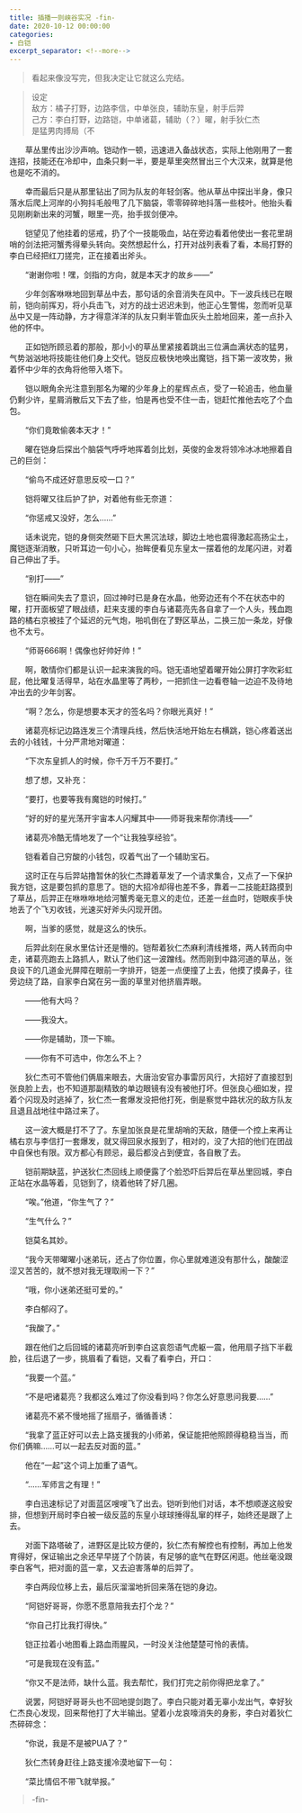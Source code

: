 ```yaml
---
title: 插播一则峡谷实况 -fin-
date: 2020-10-12 00:00:00
categories:
- 白铠
excerpt_separator: <!--more-->
---
```


>看起来像没写完，但我决定让它就这么完结。   

>设定   
>敌方：橘子打野，边路李信，中单张良，辅助东皇，射手后羿   
>己方：李白打野，边路铠，中单诸葛，辅助（？）曜，射手狄仁杰   
>是猛男肉搏局（不   

　　草丛里传出沙沙声响。铠动作一顿，迅速进入备战状态，实际上他刚用了一套连招，技能还在冷却中，血条只剩一半，要是草里突然冒出三个大汉来，就算是他也是吃不消的。

　　幸而最后只是从那里钻出了同为队友的年轻剑客。他从草丛中探出半身，像只落水后爬上河岸的小狗抖毛般甩了几下脑袋，零零碎碎地抖落一些枝叶。他抬头看见刚刷新出来的河蟹，眼里一亮，抬手拔剑便冲。

　　铠望见了他挂着的惩戒，扔了个一技能吸血，站在旁边看着他使出一套花里胡哨的剑法把河蟹秀得晕头转向。突然想起什么，打开对战列表看了看，本局打野的李白已经把红刀搓完，正在接着出斧头。

　　“谢谢你啦！嘿，剑指的方向，就是本天才的故乡——”

　　少年剑客咻咻地回到草丛中去，那句话的余音消失在风中。下一波兵线已在眼前，铠向前挥刃，将小兵击飞，对方的战士迟迟未到，他正心生警惕，忽而听见草丛中又是一阵动静，方才得意洋洋的队友只剩半管血灰头土脸地回来，差一点扑入他的怀中。

　　正如铠所顾忌着的那般，那小小的草丛里紧接着跳出三位满血满状态的猛男，气势汹汹地将技能往他们身上交代。铠反应极快地唤出魔铠，挡下第一波攻势，揪着怀中少年的衣角将他带入塔下。

　　铠以眼角余光注意到那名为曜的少年身上的星辉点点，受了一轮追击，他血量仍剩少许，星屑消散后又下去了些，怕是再也受不住一击，铠赶忙推他去吃了个血包。

　　“你们竟敢偷袭本天才！”

　　曜在铠身后探出个脑袋气呼呼地挥着剑比划，英俊的金发将领冷冰冰地擦着自己的巨剑：

　　“偷鸟不成还好意思反咬一口？”

　　铠将曜又往后护了护，对着他有些无奈道：

　　“你惩戒又没好，怎么……”

　　话未说完，铠的身侧突然砸下巨大黑沉法球，脚边土地也震得激起高扬尘土，魔铠逐渐消散，只听耳边一句小心，抬眸便看见东皇太一摆着他的龙尾闪进，对着自己伸出了手。

　　“别打——”

　　铠在瞬间失去了意识，回过神时已是身在水晶，他旁边还有个不在状态中的曜，打开面板望了眼战绩，赶来支援的李白与诸葛亮先各自拿了一个人头，残血跑路的橘右京被挂了个延迟的元气炮，啪叽倒在了野区草丛，二换三加一条龙，好像也不太亏。

　　“师哥666啊！偶像也好帅好帅！”

　　啊，敢情你们都是认识一起来演我的吗。铠无语地望着曜开始公屏打字吹彩虹屁，他比曜复活得早，站在水晶里等了两秒，一把抓住一边看卷轴一边迫不及待地冲出去的少年剑客。

　　“啊？怎么，你是想要本天才的签名吗？你眼光真好！”

　　诸葛亮标记边路连发三个清理兵线，然后快活地开始左右横跳，铠心疼着送出去的小钱钱，十分严肃地对曜道：

　　“下次东皇抓人的时候，你千万千万不要打。”

　　想了想，又补充：

　　“要打，也要等我有魔铠的时候打。”

　　“好的好的星光荡开宇宙本人闪耀其中——师哥我来帮你清线——”

　　诸葛亮冷酷无情地发了一个“让我独享经验”。

　　铠看着自己穷酸的小钱包，叹着气出了一个辅助宝石。

　　这时正在与后羿站撸暂休的狄仁杰蹲着草发了一个请求集合，又点了一下保护我方铠，这是要包抓的意思了。铠的大招冷却得也差不多，靠着一二技能赶路摸到了草丛，后羿正在咻咻咻地给河蟹秀毫无意义的走位，还差一丝血时，铠眼疾手快地丢了个飞刃收钱，光速买好斧头闪现开团。

　　啊，当爹的感觉，就是这么的快乐。

　　后羿此刻在泉水里估计还是懵的。铠帮着狄仁杰麻利清线推塔，两人转而向中走，诸葛亮跑去上路抓人，默认了他们这一波蹭线。然而刚到中路河道的草丛，张良设下的几道金光屏障在眼前一字排开，铠差一点便撞了上去，他摸了摸鼻子，往旁边绕了路，自家李白窝在另一面的草里对他挤眉弄眼。

　　——他有大吗？

　　——我没大。

　　——你是辅助，顶一下嘛。

　　——你有不可选中，你怎么不上？

　　狄仁杰可不管他们俩眉来眼去，大唐治安官办事雷厉风行，大招好了直接怼到张良脸上去，也不知道那副精致的单边眼镜有没有被他打坏。但张良心细如发，捏着个闪现及时逃掉了，狄仁杰一套爆发没把他打死，倒是察觉中路状况的敌方队友且退且战地往中路过来了。

　　这一波大概是打不了了。东皇加张良是花里胡哨的天敌，随便一个控上来再让橘右京与李信打一套爆发，就又得回泉水报到了，相对的，没了大招的他们在团战中自保也有限。双方都心有顾忌，最后都没占到便宜，各自散了去。

　　铠前期缺蓝，护送狄仁杰回线上顺便露了个脸恐吓后羿后在草丛里回城，李白正站在水晶等着，见铠到了，绕着他转了好几圈。

　　“唉。”他道，“你生气了？”

　　“生气什么？”

　　铠莫名其妙。

　　“我今天带曜曜小迷弟玩，还占了你位置，你心里就难道没有那什么，酸酸涩涩又苦苦的，就不想对我无理取闹一下？”

　　“哦，你小迷弟还挺可爱的。”

　　李白郁闷了。

　　“我酸了。”

　　跟在他们之后回城的诸葛亮听到李白这哀怨语气虎躯一震，他用扇子挡下半截脸，往后退了一步，挑眉看了看铠，又看了看李白，开口：

　　“我要一个蓝。”

　　“不是吧诸葛亮？我都这么难过了你没看到吗？你怎么好意思问我要……”

　　诸葛亮不紧不慢地摇了摇扇子，循循善诱：

　　“我拿了蓝正好可以去上路支援我的小师弟，保证能把他照顾得稳稳当当，而你们俩嘛……可以一起去反对面的蓝。”

　　他在“一起”这个词上加重了语气。

　　“……军师言之有理！”

　　李白迅速标记了对面蓝区嗖嗖飞了出去。铠听到他们对话，本不想顺遂这般安排，但想到开局时李白被一级反蓝的东皇小球球捶得乱窜的样子，始终还是跟了上去。

　　对面下路塔破了，进野区是比较方便的，狄仁杰有解控也有控制，再加上他发育得好，保证输出之余还早早搓了个防装，有足够的底气在野区闲逛。他丝毫没跟李白客气，把对面的蓝一拿，又去迫害落单的后羿了。

　　李白两段位移上去，最后灰溜溜地折回来落在铠的身边。

　　“阿铠好哥哥，你愿不愿意陪我去打个龙？”

　　“你自己打比我打得快。”

　　铠正拉着小地图看上路血雨腥风，一时没关注他楚楚可怜的表情。

　　“可是我现在没有蓝。”

　　“你又不是法师，缺什么蓝。我去帮忙，我们打完之前你得把龙拿了。”

　　说罢，阿铠好哥哥头也不回地提剑跑了。李白只能对着无辜小龙出气，幸好狄仁杰良心发现，回来帮他打了大半输出。望着小龙哀嚎消失的身影，李白对着狄仁杰碎碎念：

　　“你说，我是不是被PUA了？”

　　狄仁杰转身赶往上路支援冷漠地留下一句：

　　“菜比情侣不带飞就举报。”

>-fin-